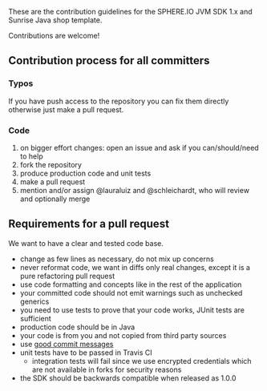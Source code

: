 These are the contribution guidelines for the SPHERE.IO JVM SDK 1.x and Sunrise Java shop template.

Contributions are welcome!

## Contribution process for all committers

### Typos 

If you have push access to the repository you can fix them directly otherwise just make a pull request.

### Code

1. on bigger effort changes: open an issue and ask if you can/should/need to help
1. fork the repository
1. produce production code and unit tests
1. make a pull request
1. mention and/or assign @lauraluiz and @schleichardt, who will review and optionally merge

## Requirements for a pull request

We want to have a clear and tested code base.

* change as few lines as necessary, do not mix up concerns
* never reformat code, we want in diffs only real changes, except it is a pure refactoring pull request
* use code formatting and concepts like in the rest of the application
* your committed code should not emit warnings such as unchecked generics
* you need to use tests to prove that your code works, JUnit tests are sufficient
* production code should be in Java
* your code is from you and not copied from third party sources
* use [good commit messages](http://tbaggery.com/2008/04/19/a-note-about-git-commit-messages.html)
* unit tests have to be passed in Travis CI
    * integration tests will fail since we use encrypted credentials which are not available in forks for security reasons
* the SDK should be backwards compatible when released as 1.0.0
